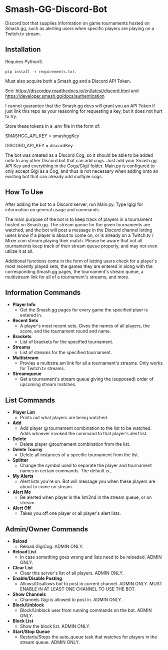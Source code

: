 # Smash-GG-Discord-Bot
Discord bot that supplies information on game tournaments hosted on Smash.gg, such as alerting users when specific players are playing on a Twitch.tv stream.

## Installation
Requires Python3.

`pip install -r requirements.txt`.

Must also acquire both a Smash.gg and a Discord API Token. 

See:
https://discordpy.readthedocs.io/en/latest/discord.html and https://developer.smash.gg/docs/authentication

I cannot guarantee that the Smash.gg devs will grant you an API Token if just link this repo as your reasoning for requesting a key, but it does not hurt to try.

Store these tokens in a .env file in the form of:

SMASHGG_API_KEY = smashggKey

DISCORD_API_KEY = discordKey

The bot was created as a Discord Cog, so it should be able to be added onto to any other Discord bot that can add cogs. Just add your Smash.gg API Key and everything in the Cogs/Gigi/ folder. Main.py is configured to only accept Gigi as a Cog, and thus is not necessary when adding onto an existing bot that can already add multiple cogs.

## How To Use
After adding the bot to a Discord server, run Main.py. Type !gigi for information on general usage and commands.

The main purpose of the bot is to keep track of players in a tournament hosted on Smash.gg. The stream queue for the given tournaments are watched, and the bot will post a message in the Discord channel letting users know if a player is about to come on, or is already on a Twitch.tv / Mixer.com stream playing their match. Please be aware that not all tournaments keep track of their stream queue properly, and may not even utilize it at all.


Additional functions come in the form of letting users check for a player's most recently played sets, the games they are entered in along with the corresponding Smash.gg pages, the tournament's stream queue, a multistream link for all of a tournament's streams, and more.

## Information Commands
* **Player Info**
  * Get the Smash.gg pages for every game the specified plaer is entered in.
* **Recent Sets**
  * A player's most recent sets. Gives the names of all players, the score, and the tournament round and name.
* **Brackets**
  * List of brackets for the specified tournament.
* **Streams**
  * List of streams for the specified tournament.
* **Multistream**
  * Provies a multistre.am link for all a tournament's streams. Only works for Twitch.tv streams.
* **Streamqueue**
  * Get a tournament's stream queue giving the (supposed) order of upcoming stream matches.

## List Commands
* **Player List**
  * Prints out what players are being watched.
* **Add**
  * Add player @ tournament combination to the list to be watched. Adds whoever invoked the command to that player's alert list.
* **Delete**
  * Delete player @tournament combination from the list.
* **Delete Tourny**
  * Delete all instances of a specific tournament from the list.
* **Splitter**
  * Change the symbol used to separate the player and tournament names in certain commands. The default is ,
* **My Alerts**
  * Alert lists you're on. Bot will message you when these players are about to come on stream.
* **Alert Me**
  * Be alerted when player is the 1st/2nd in the stream queue, or on stream.
* **Alert Off**
  * Takes you off one player or all player's alert lists.
  
## Admin/Owner Commands
* **Reload**
  * Reload GigiCog. ADMIN ONLY.
* **Reload List**
  * In case something goes wrong and lists need to be reloaded. ADMIN ONLY.
* **Clear List**
  * Clear this server's list of all players. ADMIN ONLY.
* **Enable/Disable Posting**
  * Allows/Disallows bot to post in current channel. ADMIN ONLY. MUST ENABLE IN AT LEAST ONE CHANNEL TO USE THE BOT.
* **Show Channels**
  * Channels Gigi is allowed to post in. ADMIN ONLY.
* **Block/Unblock**
  * Block/Unblock user from running commands on the bot. ADMIN ONLY.
* **Block List**
  * Show the block list. ADMIN ONLY.
* **Start/Stop Queue**
  * Restarts/Stops the auto_queue task that watches for players in the stream queue. ADMIN ONLY.

